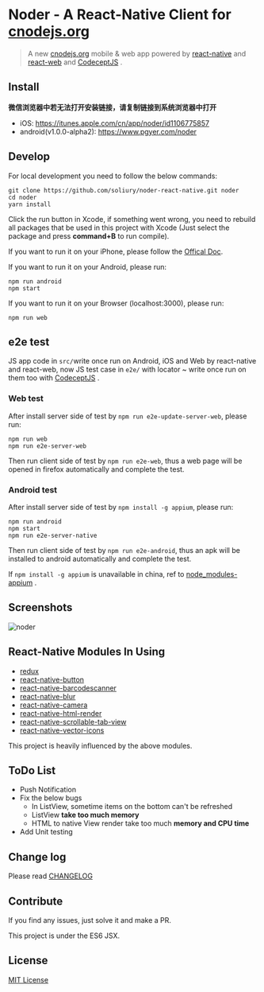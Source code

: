 # Noder - A React-Native Client for [cnodejs.org](http://cnodejs.org)

> A new [cnodejs.org](http://cnodejs.org) mobile & web app powered by [react-native](http://facebook.github.io/react-native/) and [react-web](https://github.com/flyskywhy/react-web) and [CodeceptJS](https://github.com/Codeception/CodeceptJS) .


## Install

**微信浏览器中若无法打开安装链接，请复制链接到系统浏览器中打开**

* iOS: https://itunes.apple.com/cn/app/noder/id1106775857
* android(v1.0.0-alpha2): https://www.pgyer.com/noder

## Develop

For local development you need to follow the below commands:

```
git clone https://github.com/soliury/noder-react-native.git noder
cd noder
yarn install
```


Click the run button in Xcode, if something went wrong, you need to rebuild all packages that be used in this project with Xcode (Just select the package and press **command+B** to run compile).

If you want to run it on your iPhone, please follow the [Offical Doc](http://facebook.github.io/react-native/docs/runningondevice.html#content).

If you want to run it on your Android, please run:
```
npm run android
npm start
```

If you want to run it on your Browser (localhost:3000), please run:
```
npm run web
```


## e2e test
JS app code in `src/`write once run on Android, iOS and Web by react-native and react-web, now JS test case in `e2e/` with locator ~ write once run on them too with [CodeceptJS](https://github.com/Codeception/CodeceptJS) .
### Web test
After install server side of test by `npm run e2e-update-server-web`, please run:
```
npm run web
npm run e2e-server-web
```
Then run client side of test by `npm run e2e-web`, thus a web page will be opened in firefox automatically and complete the test.

### Android test
After install server side of test by `npm install -g appium`, please run:
```
npm run android
npm start
npm run e2e-server-native
```
Then run client side of test by `npm run e2e-android`, thus an apk will be installed to android automatically and complete the test.

If `npm install -g appium` is unavailable in china, ref to [node_modules-appium](https://github.com/flyskywhy/node_modules-appium) .


## Screenshots

![noder](http://7lrzfj.com1.z0.glb.clouddn.com/soliurynoder-v1.0.0.gif)


## React-Native Modules In Using

* [redux](https://github.com/gaearon/redux)
* [react-native-button](https://github.com/ide/react-native-button)
* [react-native-barcodescanner](https://github.com/ideacreation/react-native-barcodescanner)
* [react-native-blur](https://github.com/react-native-fellowship/react-native-blur)
* [react-native-camera](https://github.com/lwansbrough/react-native-camera)
* [react-native-html-render](https://github.com/soliury/react-native-html-render)
* [react-native-scrollable-tab-view](https://github.com/brentvatne/react-native-scrollable-tab-view)
* [react-native-vector-icons](https://github.com/oblador/react-native-vector-icons)

This project is heavily influenced by the above modules.

## ToDo List

* Push Notification
* Fix the below bugs
  * In ListView, sometime items on the bottom can't be refreshed
  * ListView **take too much memory**
  * HTML to native View render take too much **memory and CPU time**
* Add Unit testing

## Change log

Please read [CHANGELOG](https://github.com/soliury/noder-react-native/releases)

## Contribute

If you find any issues, just solve it and make a PR.

This project is under the ES6 JSX.

## License

[MIT License](http://en.wikipedia.org/wiki/MIT_License)
